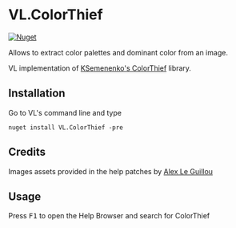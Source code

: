 # VL.ColorThief

[![Nuget](https://img.shields.io/nuget/v/VL.ColorThief?style=flat-square)](https://www.nuget.org/packages/VL.ColorThiefs)

Allows to extract color palettes and dominant color from an image.

VL implementation of [KSemenenko's ColorThief](https://github.com/KSemenenko/ColorThief) library.

## Installation

Go to VL's command line and type

```
nuget install VL.ColorThief -pre
```

## Credits

Images assets provided in the help patches by [Alex Le Guillou](https://alexleguillou.com/)

## Usage

Press <kbd>F1</kbd> to open the Help Browser and search for ColorThief
